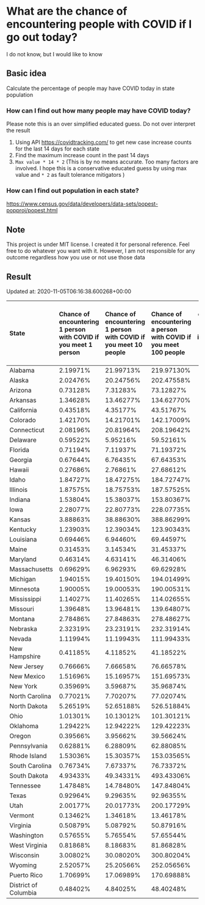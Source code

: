 # What are the chance of encountering people with COVID if I go out today?
I do not know, but I would like to know

## Basic idea
Calculate the percentage of people may have COVID today in state population

### How can I find out how many people may have COVID today?
Please note this is an over simplified educated guess. Do not over interpret the result 
1. Using API https://covidtracking.com/ to get new case increase counts for the last 14 days for each state
2. Find the maximum increase count in the past 14 days
3. `Max value * 14 * 2` (This is by no means accurate. Too many factors are involved. I hope this is a conservative educated guess by using max value and `* 2` as fault tolerance mitigators ) 

### How can I find out population in each state?
https://www.census.gov/data/developers/data-sets/popest-popproj/popest.html

## Note
This project is under MIT license. I created it for personal reference. Feel free to do whatever you want with it. However, I am not responsible for any outcome regardless how you use or not use those data 

## Result

 Updated at: 2020-11-05T06:16:38.600268+00:00

| State                | Chance of encountering 1 person with COVID if you meet 1 person   | Chance of encountering 1 person with COVID if you meet 10 people   | Chance of encountering a person with COVID if you meet 100 people   |   Max count of new case increase in the past 14 days |   Estimated people count with COVID |
|:---------------------|:------------------------------------------------------------------|:-------------------------------------------------------------------|:--------------------------------------------------------------------|-----------------------------------------------------:|------------------------------------:|
| Alabama              | 2.19971%                                                          | 21.99713%                                                          | 219.97130%                                                          |                                                 3852 |                              107856 |
| Alaska               | 2.02476%                                                          | 20.24756%                                                          | 202.47558%                                                          |                                                  529 |                               14812 |
| Arizona              | 0.73128%                                                          | 7.31283%                                                           | 73.12827%                                                           |                                                 1901 |                               53228 |
| Arkansas             | 1.34628%                                                          | 13.46277%                                                          | 134.62770%                                                          |                                                 1451 |                               40628 |
| California           | 0.43518%                                                          | 4.35177%                                                           | 43.51767%                                                           |                                                 6141 |                              171948 |
| Colorado             | 1.42170%                                                          | 14.21701%                                                          | 142.17009%                                                          |                                                 2924 |                               81872 |
| Connecticut          | 2.08196%                                                          | 20.81964%                                                          | 208.19642%                                                          |                                                 2651 |                               74228 |
| Delaware             | 0.59522%                                                          | 5.95216%                                                           | 59.52161%                                                           |                                                  207 |                                5796 |
| Florida              | 0.71194%                                                          | 7.11937%                                                           | 71.19372%                                                           |                                                 5461 |                              152908 |
| Georgia              | 0.67644%                                                          | 6.76435%                                                           | 67.64353%                                                           |                                                 2565 |                               71820 |
| Hawaii               | 0.27686%                                                          | 2.76861%                                                           | 27.68612%                                                           |                                                  140 |                                3920 |
| Idaho                | 1.84727%                                                          | 18.47275%                                                          | 184.72747%                                                          |                                                 1179 |                               33012 |
| Illinois             | 1.87575%                                                          | 18.75753%                                                          | 187.57525%                                                          |                                                 8489 |                              237692 |
| Indiana              | 1.53804%                                                          | 15.38037%                                                          | 153.80367%                                                          |                                                 3698 |                              103544 |
| Iowa                 | 2.28077%                                                          | 22.80773%                                                          | 228.07735%                                                          |                                                 2570 |                               71960 |
| Kansas               | 3.88863%                                                          | 38.88630%                                                          | 388.86299%                                                          |                                                 4046 |                              113288 |
| Kentucky             | 1.23903%                                                          | 12.39034%                                                          | 123.90343%                                                          |                                                 1977 |                               55356 |
| Louisiana            | 0.69446%                                                          | 6.94460%                                                           | 69.44597%                                                           |                                                 1153 |                               32284 |
| Maine                | 0.31453%                                                          | 3.14534%                                                           | 31.45337%                                                           |                                                  151 |                                4228 |
| Maryland             | 0.46314%                                                          | 4.63141%                                                           | 46.31406%                                                           |                                                 1000 |                               28000 |
| Massachusetts        | 0.69629%                                                          | 6.96293%                                                           | 69.62928%                                                           |                                                 1714 |                               47992 |
| Michigan             | 1.94015%                                                          | 19.40150%                                                          | 194.01499%                                                          |                                                 6920 |                              193760 |
| Minnesota            | 1.90005%                                                          | 19.00053%                                                          | 190.00531%                                                          |                                                 3827 |                              107156 |
| Mississippi          | 1.14027%                                                          | 11.40265%                                                          | 114.02655%                                                          |                                                 1212 |                               33936 |
| Missouri             | 1.39648%                                                          | 13.96481%                                                          | 139.64807%                                                          |                                                 3061 |                               85708 |
| Montana              | 2.78486%                                                          | 27.84863%                                                          | 278.48627%                                                          |                                                 1063 |                               29764 |
| Nebraska             | 2.32319%                                                          | 23.23191%                                                          | 232.31914%                                                          |                                                 1605 |                               44940 |
| Nevada               | 1.11994%                                                          | 11.19943%                                                          | 111.99433%                                                          |                                                 1232 |                               34496 |
| New Hampshire        | 0.41185%                                                          | 4.11852%                                                           | 41.18522%                                                           |                                                  200 |                                5600 |
| New Jersey           | 0.76666%                                                          | 7.66658%                                                           | 76.66578%                                                           |                                                 2432 |                               68096 |
| New Mexico           | 1.51696%                                                          | 15.16957%                                                          | 151.69573%                                                          |                                                 1136 |                               31808 |
| New York             | 0.35969%                                                          | 3.59687%                                                           | 35.96874%                                                           |                                                 2499 |                               69972 |
| North Carolina       | 0.77021%                                                          | 7.70207%                                                           | 77.02074%                                                           |                                                 2885 |                               80780 |
| North Dakota         | 5.26519%                                                          | 52.65188%                                                          | 526.51884%                                                          |                                                 1433 |                               40124 |
| Ohio                 | 1.01301%                                                          | 10.13012%                                                          | 101.30121%                                                          |                                                 4229 |                              118412 |
| Oklahoma             | 1.29422%                                                          | 12.94222%                                                          | 129.42223%                                                          |                                                 1829 |                               51212 |
| Oregon               | 0.39566%                                                          | 3.95662%                                                           | 39.56624%                                                           |                                                  596 |                               16688 |
| Pennsylvania         | 0.62881%                                                          | 6.28809%                                                           | 62.88085%                                                           |                                                 2875 |                               80500 |
| Rhode Island         | 1.53036%                                                          | 15.30357%                                                          | 153.03565%                                                          |                                                  579 |                               16212 |
| South Carolina       | 0.76734%                                                          | 7.67337%                                                           | 76.73372%                                                           |                                                 1411 |                               39508 |
| South Dakota         | 4.93433%                                                          | 49.34331%                                                          | 493.43306%                                                          |                                                 1559 |                               43652 |
| Tennessee            | 1.47848%                                                          | 14.78480%                                                          | 147.84804%                                                          |                                                 3606 |                              100968 |
| Texas                | 0.92964%                                                          | 9.29635%                                                           | 92.96355%                                                           |                                                 9627 |                              269556 |
| Utah                 | 2.00177%                                                          | 20.01773%                                                          | 200.17729%                                                          |                                                 2292 |                               64176 |
| Vermont              | 0.13462%                                                          | 1.34618%                                                           | 13.46178%                                                           |                                                   30 |                                 840 |
| Virginia             | 0.50879%                                                          | 5.08792%                                                           | 50.87916%                                                           |                                                 1551 |                               43428 |
| Washington           | 0.57655%                                                          | 5.76554%                                                           | 57.65544%                                                           |                                                 1568 |                               43904 |
| West Virginia        | 0.81868%                                                          | 8.18683%                                                           | 81.86828%                                                           |                                                  524 |                               14672 |
| Wisconsin            | 3.00802%                                                          | 30.08020%                                                          | 300.80204%                                                          |                                                 6255 |                              175140 |
| Wyoming              | 2.52057%                                                          | 25.20566%                                                          | 252.05656%                                                          |                                                  521 |                               14588 |
| Puerto Rico          | 1.70699%                                                          | 17.06989%                                                          | 170.69888%                                                          |                                                 1947 |                               54516 |
| District of Columbia | 0.48402%                                                          | 4.84025%                                                           | 48.40248%                                                           |                                                  122 |                                3416 |